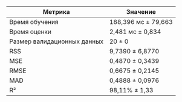 | Метрика               | Значение                |
|-----------------------|-------------------------|
| Время обучения        | 188,396 мс ± 79,663     |
| Время оценки          | 2,481 мс ± 0,834        |
| Размер валидационных данных | 20 ± 0              |
| RSS                   | 9,7390 ± 6,8770         |
| MSE                   | 0,4870 ± 0,3439         |
| RMSE                  | 0,6675 ± 0,2145         |
| MAD                   | 0,4888 ± 0,0976         |
| R²                    | 98,11% ± 1,33           |
